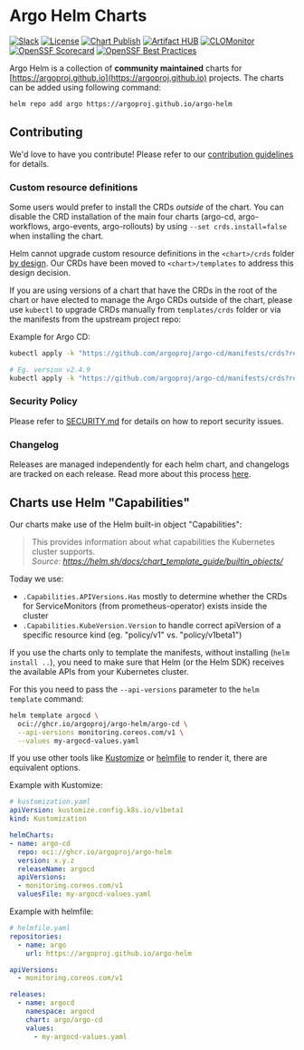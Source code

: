 # Argo Helm Charts

[![Slack](https://img.shields.io/badge/slack-%23argo--helm--charts-brightgreen.svg?logo=slack)](https://argoproj.github.io/community/join-slack)
[![License](https://img.shields.io/badge/License-Apache%202.0-blue.svg)](https://opensource.org/licenses/Apache-2.0)
[![Chart Publish](https://github.com/argoproj/argo-helm/actions/workflows/publish.yml/badge.svg?branch=main)](https://github.com/argoproj/argo-helm/actions/workflows/publish.yml)
[![Artifact HUB](https://img.shields.io/endpoint?url=https://artifacthub.io/badge/repository/argo)](https://artifacthub.io/packages/search?repo=argo)
[![CLOMonitor](https://img.shields.io/endpoint?url=https://clomonitor.io/api/projects/cncf/argo/badge)](https://clomonitor.io/projects/cncf/argo)
[![OpenSSF Scorecard](https://api.securityscorecards.dev/projects/github.com/argoproj/argo-helm/badge)](https://api.securityscorecards.dev/projects/github.com/argoproj/argo-helm)
[![OpenSSF Best Practices](https://www.bestpractices.dev/projects/7942/badge)](https://www.bestpractices.dev/projects/7942)

Argo Helm is a collection of **community maintained** charts for [https://argoproj.github.io](https://argoproj.github.io) projects. The charts can be added using following command:

```bash
helm repo add argo https://argoproj.github.io/argo-helm
```

## Contributing

We'd love to have you contribute! Please refer to our [contribution guidelines](CONTRIBUTING.md) for details.

### Custom resource definitions

Some users would prefer to install the CRDs _outside_ of the chart. You can disable the CRD installation of the main four charts (argo-cd, argo-workflows, argo-events, argo-rollouts) by using `--set crds.install=false` when installing the chart.

Helm cannot upgrade custom resource definitions in the `<chart>/crds` folder [by design](https://helm.sh/docs/chart_best_practices/custom_resource_definitions/#some-caveats-and-explanations). Our CRDs have been moved to `<chart>/templates` to address this design decision.

If you are using versions of a chart that have the CRDs in the root of the chart or have elected to manage the Argo CRDs outside of the chart, please use `kubectl` to upgrade CRDs manually from `templates/crds` folder or via the manifests from the upstream project repo:

Example for Argo CD:

```bash
kubectl apply -k "https://github.com/argoproj/argo-cd/manifests/crds?ref=<appVersion>"

# Eg. version v2.4.9
kubectl apply -k "https://github.com/argoproj/argo-cd/manifests/crds?ref=v2.4.9"
```

### Security Policy

Please refer to [SECURITY.md](SECURITY.md) for details on how to report security issues.

### Changelog

Releases are managed independently for each helm chart, and changelogs are tracked on each release. Read more about this process [here](https://github.com/argoproj/argo-helm/blob/main/CONTRIBUTING.md#changelog).

## Charts use Helm "Capabilities"

Our charts make use of the Helm built-in object "Capabilities":
> This provides information about what capabilities the Kubernetes cluster supports.  
> *Source: https://helm.sh/docs/chart_template_guide/builtin_objects/*

Today we use:

- `.Capabilities.APIVersions.Has` mostly to determine whether the CRDs for ServiceMonitors (from prometheus-operator) exists inside the cluster
- `.Capabilities.KubeVersion.Version` to handle correct apiVersion of a specific resource kind (eg. "policy/v1" vs. "policy/v1beta1")

If you use the charts only to template the manifests, without installing (`helm install ..`), you need to make sure that Helm (or the Helm SDK) receives the available APIs from your Kubernetes cluster.

For this you need to pass the `--api-versions` parameter to the `helm template` command:

```bash
helm template argocd \
  oci://ghcr.io/argoproj/argo-helm/argo-cd \
  --api-versions monitoring.coreos.com/v1 \
  --values my-argocd-values.yaml
```

If you use other tools like [Kustomize](https://kubectl.docs.kubernetes.io/references/kustomize/builtins/) or [helmfile](https://helmfile.readthedocs.io/en/latest/#configuration) to render it, there are equivalent options.

Example with Kustomize:

```yaml
# kustomization.yaml
apiVersion: kustomize.config.k8s.io/v1beta1
kind: Kustomization

helmCharts:
- name: argo-cd
  repo: oci://ghcr.io/argoproj/argo-helm
  version: x.y.z
  releaseName: argocd
  apiVersions:
  - monitoring.coreos.com/v1
  valuesFile: my-argocd-values.yaml
```

Example with helmfile:

```yaml
# helmfile.yaml
repositories:
  - name: argo
    url: https://argoproj.github.io/argo-helm

apiVersions:
  - monitoring.coreos.com/v1

releases:
  - name: argocd
    namespace: argocd
    chart: argo/argo-cd
    values:
      - my-argocd-values.yaml
```
